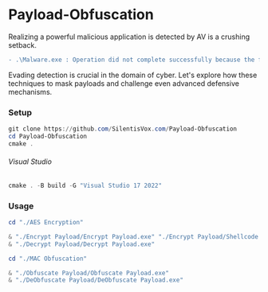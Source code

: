 # Payload-Obfuscation

Realizing a powerful malicious application is detected by AV is a crushing setback.

```diff
- .\Malware.exe : Operation did not complete successfully because the file contains a virus or potentially unwanted software.
```

Evading detection is crucial in the domain of cyber. Let's explore how these techniques to mask payloads and challenge even advanced defensive mechanisms.

### Setup
```powershell
git clone https://github.com/SilentisVox.com/Payload-Obfuscation
cd Payload-Obfuscation
cmake .
```

###### Visual Studio
```powershell
cmake . -B build -G "Visual Studio 17 2022"
```

### Usage

```powershell
cd "./AES Encryption"

& "./Encrypt Payload/Encrypt Payload.exe" "./Encrypt Payload/Shellcode.bin" # calc.exe
& "./Decrypt Payload/Decrypt Payload.exe"
```
```powershell
cd "./MAC Obfuscation"

& "./Obfuscate Payload/Obfuscate Payload.exe"
& "./DeObfuscate Payload/DeObfuscate Payload.exe"
```